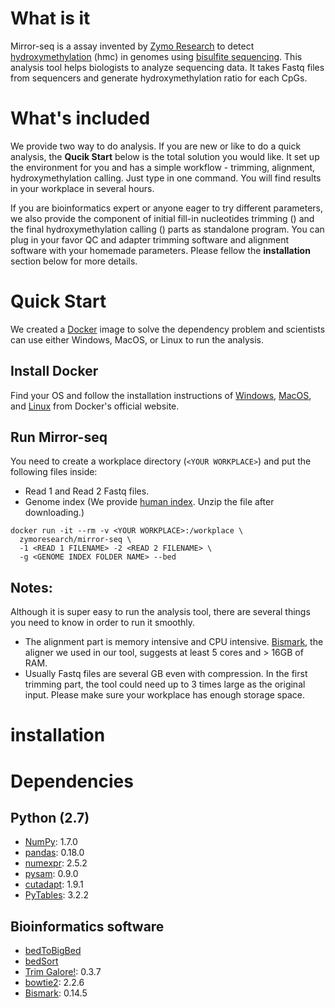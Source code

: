 # What is it
Mirror-seq is a assay invented by [Zymo Research](http://zymoresearch.com) to detect
[hydroxymethylation]() (hmc) in genomes using [bisulfite sequencing](). This analysis
tool helps biologists to analyze sequencing data. It takes Fastq files from sequencers and generate hydroxymethylation ratio for each CpGs.

# What's included
We provide two way to do analysis. If you are new or like to do a quick analysis, the **Qucik Start** below is the total solution you would like. It set up the environment for you and has a simple workflow - trimming, alignment, hydroxymethylation calling. Just type in one command. You will find results in your workplace in several hours.

If you are bioinformatics expert or anyone eager to try different parameters, we also provide the component of initial fill-in nucleotides trimming () and the final hydroxymethylation calling () parts as standalone program. You can plug in your favor QC and adapter trimming software and alignment software with your homemade parameters. Please fellow the **installation** section below for more details.

# Quick Start
We created a [Docker]() image to solve the dependency problem and scientists can use either Windows, MacOS, or Linux to run the analysis.

## Install Docker
Find your OS and follow the installation instructions of [Windows](https://docs.docker.com/windows/step_one/), [MacOS](https://docs.docker.com/mac/step_one/), and [Linux](https://docs.docker.com/linux/step_one/) from Docker's official website.

## Run Mirror-seq
You need to create a workplace directory (`<YOUR WORKPLACE>`) and put the following files inside:
* Read 1 and Read 2 Fastq files.
* Genome index (We provide [human index](). Unzip the file after downloading.)

```
docker run -it --rm -v <YOUR WORKPLACE>:/workplace \
  zymoresearch/mirror-seq \
  -1 <READ 1 FILENAME> -2 <READ 2 FILENAME> \
  -g <GENOME INDEX FOLDER NAME> --bed
```

## Notes:
Although it is super easy to run the analysis tool, there are several things you need to know in order to run it smoothly.
* The alignment part is memory intensive and CPU intensive. [Bismark](http://www.bioinformatics.bbsrc.ac.uk/projects/bismark/), the aligner we used in our tool, suggests at least 5 cores and > 16GB of RAM.
* Usually Fastq files are several GB even with compression. In the first trimming part, the tool could need up to 3 times large as the original input. Please make sure your workplace has enough storage space.

# installation

# Dependencies
## Python (2.7)
* [NumPy](http://www.numpy.org/): 1.7.0
* [pandas](http://pandas.pydata.org/): 0.18.0
* [numexpr](https://github.com/pydata/numexpr): 2.5.2
* [pysam](http://pysam.readthedocs.org/en/latest/api.html): 0.9.0
* [cutadapt](http://cutadapt.readthedocs.org/en/stable/guide.html): 1.9.1
* [PyTables](http://www.pytables.org/): 3.2.2

## Bioinformatics software
* [bedToBigBed](http://hgdownload.cse.ucsc.edu/admin/exe/)
* [bedSort](http://hgdownload.cse.ucsc.edu/admin/exe/)
* [Trim Galore!](http://www.bioinformatics.bbsrc.ac.uk/projects/trim_galore/): 0.3.7
* [bowtie2](http://bowtie-bio.sourceforge.net/bowtie2/index.shtml): 2.2.6
* [Bismark](http://www.bioinformatics.bbsrc.ac.uk/projects/bismark/): 0.14.5
